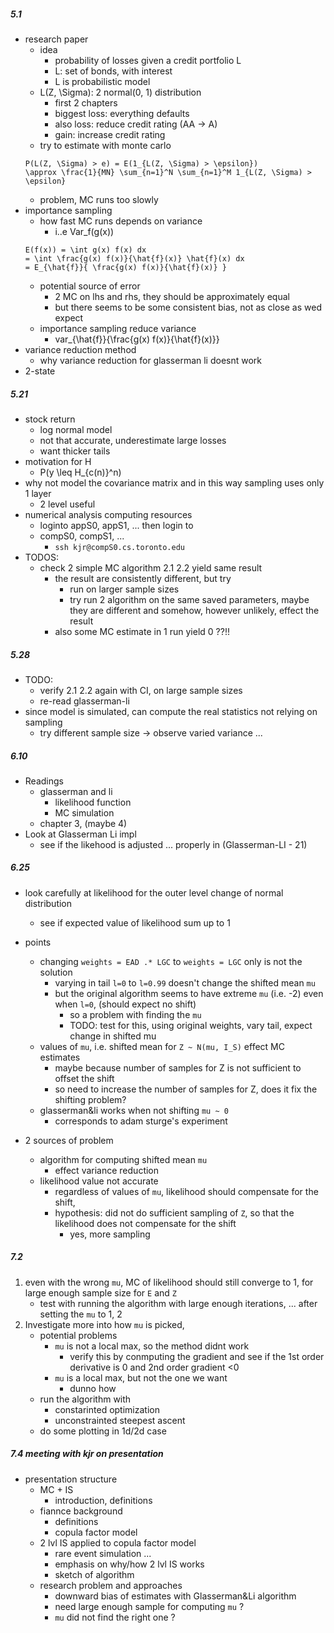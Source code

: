 

##### 5.1

+ research paper
    + idea
        + probability of losses given a credit portfolio L
        + L: set of bonds, with interest
        + L is probabilistic model 
    + L(Z, \Sigma): 2 normal(0, 1) distribution 
        + first 2 chapters
        + biggest loss: everything defaults
        + also loss: reduce credit rating (AA -> A)
        + gain: increase credit rating
    + try to estimate with monte carlo 
    ```
    P(L(Z, \Sigma) > e) = E(1_{L(Z, \Sigma) > \epsilon})
    \approx \frac{1}{MN} \sum_{n=1}^N \sum_{n=1}^M 1_{L(Z, \Sigma) > \epsilon}
    ```
    + problem, MC runs too slowly
+ importance sampling 
    + how fast MC runs depends on variance
        + i..e Var_f(g(x))
    ```
    E(f(x)) = \int g(x) f(x) dx
    = \int \frac{g(x) f(x)}{\hat{f}(x)} \hat{f}(x) dx
    = E_{\hat{f}}{ \frac{g(x) f(x)}{\hat{f}(x)} }
    ```
    + potential source of error 
        + 2 MC on lhs and rhs, they should be approximately equal
        + but there seems to be some consistent bias, not as close as wed expect
    + importance sampling reduce variance 
        + var_{\hat{f}}{\frac{g(x) f(x)}{\hat{f}(x)}}
+ variance reduction method
    + why variance reduction for glasserman li doesnt work
+ 2-state

##### 5.21

+ stock return
    + log normal model
    + not that accurate, underestimate large losses
    + want thicker tails
+ motivation for H
    + P(y \leq H_{c(n)}^n)
+ why not model the covariance matrix and in this way sampling uses only 1 layer
    + 2 level useful
+ numerical analysis computing resources 
    + loginto appS0, appS1, ... then login to
    + compS0, compS1, ...
        + `ssh kjr@compS0.cs.toronto.edu`
+ TODOS:
    + check 2 simple MC algorithm 2.1 2.2 yield same result 
        + the result are consistently different, but try 
            + run on larger sample sizes 
            + try run 2 algorithm on the same saved parameters, maybe they are different and somehow, however unlikely, effect the result
        + also some MC estimate in 1 run yield 0 ??!!

##### 5.28

+ TODO:
    + verify 2.1 2.2 again with CI, on large sample sizes
    + re-read glasserman-li
+ since model is simulated, can compute the real statistics not relying on sampling
    + try different sample size -> observe varied variance ...


##### 6.10 

+ Readings 
    + glasserman and li 
        + likelihood function 
        + MC simulation 
    + chapter 3, (maybe 4)
+ Look at Glasserman Li impl
    + see if the likehood is adjusted ... properly in (Glasserman-LI - 21)


##### 6.25

+ look carefully at likelihood for the outer level change of normal distribution
    + see if expected value of likelihood sum up to 1
+ points 
    + changing `weights = EAD .* LGC` to `weights = LGC` only is not the solution 
        + varying in tail `l=0` to `l=0.99` doesn't change the shifted mean `mu`
        + but the original algorithm seems to have extreme `mu` (i.e. -2) even when `l=0`, (should expect no shift)
            + so a problem with finding the `mu`
            + TODO: test for this, using original weights, vary tail, expect change in shifted mu 
    + values of `mu`, i.e. shifted mean for `Z ~ N(mu, I_S)` effect MC estimates
        + maybe because number of samples for Z is not sufficient to offset the shift
        + so need to increase the number of samples for Z, does it fix the shifting problem?
    + glasserman&li works when not shifting `mu ~ 0`
        + corresponds to adam sturge's experiment

+ 2 sources of problem 
    + algorithm for computing shifted mean `mu`
        + effect variance reduction
    + likelihood value not accurate
        + regardless of values of `mu`, likelihood should compensate for the shift,
        + hypothesis: did not do sufficient sampling of `Z`, so that the likelihood does not compensate for the shift
            + yes, more sampling 

##### 7.2

1. even with the wrong `mu`, MC of likelihood should still converge to 1, for large enough sample size for `E` and `Z`
    + test with running the algorithm with large enough iterations, ... after setting the `mu` to 1, 2
2. Investigate more into how `mu` is picked,
    + potential problems
        + `mu` is not a local max, so the method didnt work 
            + verify this by conmputing the gradient and see if the 1st order derivative is 0 and 2nd order gradient <0
        + `mu` is a local max, but not the one we want
            + dunno how
    + run the algorithm with 
        + constarinted optimization 
        + unconstrainted steepest ascent
    + do some plotting in 1d/2d case

##### 7.4 meeting with kjr on presentation

+ presentation structure
    + MC + IS
        + introduction, definitions 
    + fiannce background
        + definitions
        + copula factor model
    + 2 lvl IS applied to copula factor model
        + rare event simulation ...
        + emphasis on why/how 2 lvl IS works 
        + sketch of algorithm 
    + research problem and approaches
        + downward bias of estimates with Glasserman&Li algorithm
        + need large enough sample for computing `mu` ?
        + `mu` did not find the right one ?
